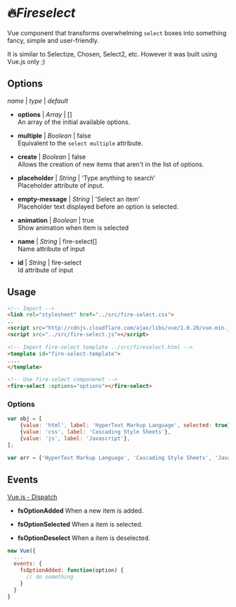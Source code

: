 # 🔥_Fireselect_

Vue component that transforms overwhelming `select` boxes into something fancy, simple and user-friendly.

It is similar to Selectize, Chosen, Select2, etc. However it was built using Vue.js only ;)

## Options
*name* | *type* | *default*  

- **options** | *Array* | []  
    An array of the initial available options.  

- **multiple** | *Boolean* | false  
    Equivalent to the `select multiple` attribute.  

- **create** | *Boolean* | false  
    Allows the creation of new items that aren't in the list of options.    

- **placeholder** | *String* | 'Type anything to search'  
    Placeholder attribute of input.  

- **empty-message** | *String* | 'Select an item'  
    Placeholder text displayed before an option is selected.

- **animation** | *Boolean* | true  
    Show animation when item is selected  

- **name** | *String* | fire-select[]  
    Name attribute of input  

- **id** | *String* | fire-select  
    Id attribute of input

## Usage
```html
<!-- Import -->
<link rel="stylesheet" href="../src/fire-select.css">
..
<script src="http://cdnjs.cloudflare.com/ajax/libs/vue/1.0.20/vue.min.js"></script>
<script src="../src/fire-select.js"></script>

<!-- Import fire-select template ../src/fireselect.html -->
<template id="fire-select-template">
....
</template>

<!-- Use fire-select componenet -->
<fire-select :options="options"></fire-select>

```

### Options
```javascript
var obj = [
    {value: 'html', label: 'HyperText Markup Language', selected: true},
    {value: 'css', label: 'Cascading Style Sheets'},
    {value: 'js', label: 'Javascript'},
];

var arr = ['HyperText Markup Language', 'Cascading Style Sheets', 'Javascript'];
```

## Events
[Vue.js - Dispatch](http://vuejs.org/api/#vm-dispatch)

- **fsOptionAdded**
When a new item is added.

- **fsOptionSelected**
When a item is selected.

- **fsOptionDeselect**
When a item is deselected.

```js
new Vue({
  ...
  events: {
    fsOptionAdded: function(option) {
      // do something
    }
  }
}
```
